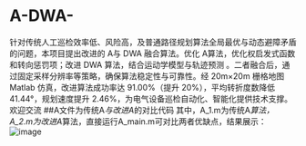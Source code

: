 # A-DWA-
针对传统人工巡检效率低、风险高，及普通路径规划算法全局最优与动态避障矛盾的问题，本项目提出改进的 A与 DWA 融合算法。优化 A算法，优化权启发式函数和转向惩罚项；改进 DWA 算法，结合运动学模型与轨迹预测 。二者融合后，通过固定采样分辨率等策略，确保算法稳定性与可靠性。经 20m×20m 栅格地图 Matlab 仿真，改进算法成功率达 91.00%（提升 20%），平均转折度数降低 41.44°，规划速度提升 2.46%，为电气设备巡检自动化、智能化提供技术支撑。欢迎交流
##A文件为传统A*与改进A*的对比代码
其中，A_1.m为传统A*算法，A_2.m为改进A*算法，直接运行A_main.m可对比两者优缺点，结果展示：
![image](https://github.com/user-attachments/assets/2a8c9a0c-b71e-4618-a3a4-2d8c80135c61)
